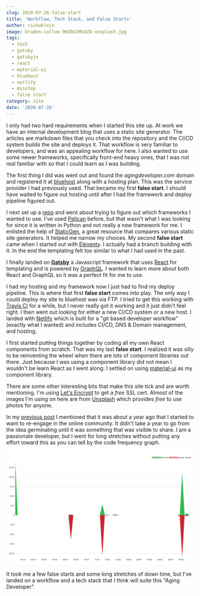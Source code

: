 ```yaml
---
slug: 2020-07-26-false-start
title: 'Workflow, Tech Stack, and False Starts'
author: richwklein
image: braden-collum-9HI8UJMSdZA-unsplash.jpg
tags:
  - tech
  - gatsby
  - gatsbyjs
  - react
  - material-ui
  - bluehost
  - netlify
  - misstep
  - false start
category: site
date: '2020-07-26'
---
```


I only had two hard requirements when I started this site up. At work we have an 
internal development blog that uses a static site generator. The articles are 
markdown files that you check into the repository and the CI/CD system builds 
the site and deploys it. That workflow is very familiar to developers, and was 
an appealing workflow for here. I also wanted to use some newer frameworks, 
specifically front-end heavy ones, that I was not real familiar with so that I 
could learn as I was building. 

The first thing I did was went out and found the *agingdeveloper.com* domain and 
registered it at [bluehost](https://www.bluehost.com/) along with a hosting plan. 
This was the service provider I had previously used. That became my first **false start**. 
I should have waited to figure out hosting until after I had the framework and 
deploy pipeline figured out.

I next set up a [repo](https://github.com/richwklein/agingdeveloper) and went 
about trying to figure out which frameworks I wanted to use. I've used 
[Pelican](https://docs.getpelican.com/en/stable/index.html) before, but that 
wasn't what I was looking for since it is written in Python and not really a 
new framework for me. I enlisted the help of [StaticGen](https://www.staticgen.com/), 
a great resource that compares various static site generators. It helped me 
narrow my choices. My second **false start** came when I started out with 
[Eleventy](https://www.11ty.dev/). I actually had a branch building with it. 
In the end the templating felt too similar to what I had used in the past. 

I finally landed on **[Gatsby](http://gatsbyjs.org/)** a Javascript framework 
that uses [React](https://reactjs.org/) for templating and is powered by 
[GraphQL](https://graphql.org/). I wanted to learn more about both React and 
GraphQL so it was a perfect fit for me to use.  

I had my hosting and my framework now I just had to find my deploy pipeline. 
This is where that first **false start** comes into play. The only way I could 
deploy my site to bluehost was via FTP. I tried to get this working with 
[Travis CI](https://travis-ci.org/) for a while, but I never really got it 
working and it just didn't feel right. I then went out looking for either a new 
CI/CD system or a new host. I landed with [Netlify](https://www.netlify.com/) 
which is built for a "git based developer workflow" (exactly what I wanted) and 
includes CI/CD, DNS & Domain management, and hosting.

I first started putting things together by coding all my own React components 
from scratch. That was my last **false start**. I realized it was silly to be 
reinventing the wheel when there are lots of component libraries out there. 
Just because I was using a component library did not mean I wouldn't be learn 
React as I went along. I settled on using [material-ui](https://material-ui.com/) 
as my component library.

There are some other interesting bits that make this site tick and are worth 
mentioning. I'm using [Let's Encrypt](https://letsencrypt.org/) to get a *free* 
SSL cert. Almost of the images I'm using on here are from 
[Unsplash](https://unsplash.com/) which provides *free* to use photos for anyone.

In my [previous post](/article/2020/07/21/intro) I mentioned that it was about 
a year ago that I started to want to re-engage in the online community. It 
didn't take a year to go from the idea germinating until it was something that 
was visible to share. I am a passionate developer, but I went for long stretches 
without putting any effort toward this as you can tell by the code frequency graph.

![Code Frequency](agingdeveloper-codfrequency-july-2020.png)

It took me a few false starts and some long stretches of down time, but I've 
landed on a workflow and a tech stack that I think will suite this 
"Aging Developer".
